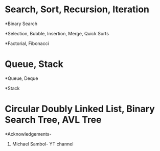 # Search, Sort, Recursion, Iteration

*Binary Search

*Selection, Bubble, Insertion, Merge, Quick Sorts

*Factorial, Fibonacci

# Queue, Stack

*Queue, Deque

*Stack

# Circular Doubly Linked List, Binary Search Tree, AVL Tree

*Acknowledgements- 
1. Michael Sambol- YT channel
